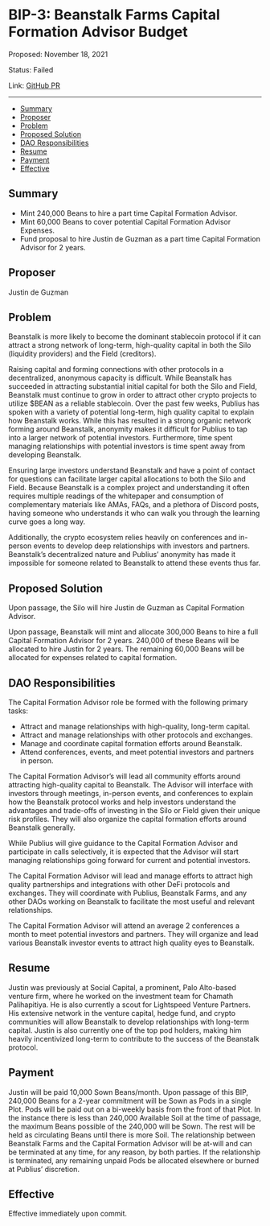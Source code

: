 # BIP-3: Beanstalk Farms Capital Formation Advisor Budget

Proposed: November 18, 2021

Status: Failed

Link: [GitHub PR](https://github.com/BeanstalkFarms/Beanstalk/pull/6)

---

- [Summary](#summary)
- [Proposer](#proposer)
- [Problem](#problem)
- [Proposed Solution](#proposed-solution)
- [DAO Responsibilities](#dao-responsibilities)
- [Resume](#resume)
- [Payment](#payment)
- [Effective](#effective)

## Summary

- Mint 240,000 Beans to hire a part time Capital Formation Advisor.
- Mint 60,000 Beans to cover potential Capital Formation Advisor Expenses.
- Fund proposal to hire Justin de Guzman as a part time Capital Formation Advisor for 2 years.

## Proposer

Justin de Guzman

## Problem

Beanstalk is more likely to become the dominant stablecoin protocol if it can attract a strong network of long-term, high-quality capital in both the Silo (liquidity providers) and the Field (creditors).

Raising capital and forming connections with other protocols in a decentralized, anonymous capacity is difficult. While Beanstalk has succeeded in attracting substantial initial capital for both the Silo and Field, Beanstalk must continue to grow in order to attract other crypto projects to utilize $BEAN as a reliable stablecoin.   Over the past few weeks, Publius has spoken with a variety of potential long-term, high quality capital to explain how Beanstalk works. While this has resulted in a strong organic network forming around Beanstalk, anonymity makes it difficult for Publius to tap into a larger network of potential investors. Furthermore, time spent managing relationships with potential investors is time spent away from developing Beanstalk.

Ensuring large investors understand Beanstalk and have a point of contact for questions can facilitate larger capital allocations to both the Silo and Field. Because Beanstalk is a complex project and understanding it often requires multiple readings of the whitepaper and consumption of complementary materials like AMAs, FAQs, and a plethora of Discord posts, having someone who understands it who can walk you through the learning curve goes a long way.

Additionally, the crypto ecosystem relies heavily on conferences and in-person events to develop deep relationships with investors and partners. Beanstalk’s decentralized nature and Publius’ anonymity has made it impossible for someone related to Beanstalk to attend these events thus far.

## Proposed Solution

Upon passage, the Silo will hire Justin de Guzman as Capital Formation Advisor.

Upon passage, Beanstalk will mint and allocate 300,000 Beans to hire a full Capital Formation Advisor for 2 years. 240,000 of these Beans will be allocated to hire Justin for 2 years. The remaining 60,000 Beans will be allocated for expenses related to capital formation.

## DAO Responsibilities

The Capital Formation Advisor role be formed with the following primary tasks:

- Attract and manage relationships with high-quality, long-term capital.  
- Attract and manage relationships with other protocols and exchanges.
- Manage and coordinate capital formation efforts around Beanstalk.
- Attend conferences, events, and meet potential investors and partners in person.

The Capital Formation Advisor’s will lead all community efforts around attracting high-quality capital to Beanstalk. The Advisor will interface with investors through meetings, in-person events, and conferences to explain how the Beanstalk protocol works and help investors understand the advantages and trade-offs of investing in the Silo or Field given their unique risk profiles. They will also organize the capital formation efforts around Beanstalk generally.

While Publius will give guidance to the Capital Formation Advisor and participate in calls selectively, it is expected that the Advisor will start managing relationships going forward for current and potential investors.

The Capital Formation Advisor will lead and manage efforts to attract high quality partnerships and integrations with other DeFi protocols and exchanges. They will coordinate with Publius, Beanstalk Farms, and any other DAOs working on Beanstalk to facilitate the most useful and relevant relationships.

The Capital Formation Advisor will attend an average 2 conferences a month to meet potential investors and partners. They will organize and lead various Beanstalk investor events to attract high quality eyes to Beanstalk.

## Resume

Justin was previously at Social Capital, a prominent, Palo Alto-based venture firm, where he worked on the investment team for Chamath Palihapitiya. He is also currently a scout for Lightspeed Venture Partners. His extensive network in the venture capital, hedge fund, and crypto communities will allow Beanstalk to develop relationships with long-term capital. Justin is also currently one of the top pod holders, making him heavily incentivized long-term to contribute to the success of the Beanstalk protocol.

## Payment

Justin will be paid 10,000 Sown Beans/month. Upon passage of this BIP, 240,000 Beans for a 2-year commitment will be Sown as Pods in a single Plot. Pods will be paid out on a bi-weekly basis from the front of that Plot. In the instance there is less than 240,000 Available Soil at the time of passage, the maximum Beans possible of the 240,000 will be Sown. The rest will be held as circulating Beans until there is more Soil. The relationship between Beanstalk Farms and the Capital Formation Advisor will be at-will and can be terminated at any time, for any reason, by both parties. If the relationship is terminated, any remaining unpaid Pods be allocated elsewhere or burned at Publius’ discretion.

## Effective

Effective immediately upon commit.
